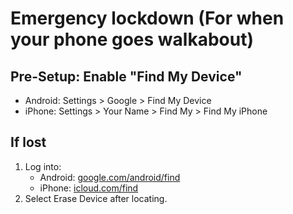 # Emergency lockdown (For when your phone goes walkabout)

## Pre-Setup: Enable "Find My Device"

* Android: Settings > Google > Find My Device
* iPhone: Settings > Your Name > Find My > Find My iPhone
        
## If lost

1. Log into:
   * Android: [google.com/android/find](https://www.google.com/android/find/)
   * iPhone: [icloud.com/find](https://www.icloud.com/find)
2. Select Erase Device after locating.
